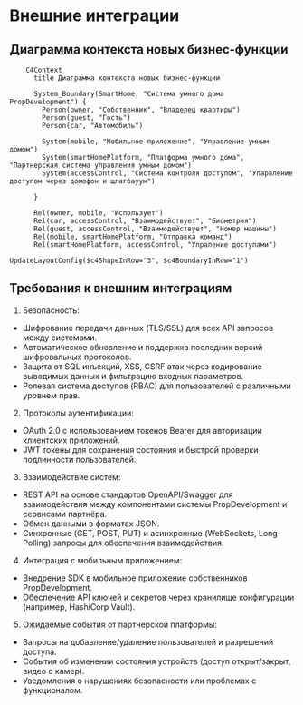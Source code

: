 # Внешние интеграции

## Диаграмма контекста новых бизнес-функции

```mermaid
    C4Context
      title Диаграмма контекста новых бизнес-функции

      System_Boundary(SmartHome, "Система умного дома PropDevelopment") {
        Person(owner, "Собственник", "Владелец квартиры")
        Person(guest, "Гость")
        Person(car, "Автомобиль")

        System(mobile, "Мобильное приложение", "Управление умным домом")
        System(smartHomePlatform, "Платформа умного дома", "Партнерская система управления умным домом")
        System(accessControl, "Система контроля доступом", "Упарвление доступом через домофон и щлагбауум")

      }

      Rel(owner, mobile, "Использует")
      Rel(car, accessControl, "Взаимодействует", "Биометрия")
      Rel(guest, accessControl, "Взаимодействует", "Номер машины")
      Rel(mobile, smartHomePlatform, "Отправка команд")
      Rel(smartHomePlatform, accessControl, "Упраление доступами")

UpdateLayoutConfig($c4ShapeInRow="3", $c4BoundaryInRow="1")
```

## Требования к внешним интеграциям

1. Безопасность:
  - Шифрование передачи данных (TLS/SSL) для всех API запросов между системами.
  - Автоматическое обновление и поддержка последних версий шифровальных протоколов.
  - Защита от SQL инъекций, XSS, CSRF атак через кодирование выводимых данных и фильтрацию входных параметров.
  - Ролевая система доступов (RBAC) для пользователей с различными уровнем прав.

2. Протоколы аутентификации:
  - OAuth 2.0 с использованием токенов Bearer для авторизации клиентских приложений.
  - JWT токены для сохранения состояния и быстрой проверки подлинности пользователей.
  
3. Взаимодействие систем:
  - REST API на основе стандартов OpenAPI/Swagger для взаимодействия между компонентами системы PropDevelopment и сервисами партнёра. 
  - Обмен данными в форматах JSON.
  - Синхронные (GET, POST, PUT) и асинхронные (WebSockets, Long-Polling) запросы для обеспечения взаимодействия.

4. Интеграция с мобильным приложением:
  - Внедрение SDK в мобильное приложение собственников PropDevelopment.
  - Обеспечение API ключей и секретов через хранилище конфигурации (например, HashiCorp Vault).
  
5. Ожидаемые события от партнерской платформы:
  - Запросы на добавление/удаление пользователей и разрешений доступа.
  - События об изменении состояния устройств (доступ открыт/закрыт, видео с камер).
  - Уведомления о нарушениях безопасности или проблемах с функционалом.
